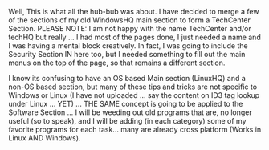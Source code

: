 Well, This is what all the hub-bub was about. I have decided to merge a few of the sections of my old WindowsHQ main section to form a TechCenter Section. PLEASE NOTE: I am not happy with the name TechCenter and/or techHQ but really ... I had most of the pages done, I just needed a name and I was having a mental block creatively. In fact, I was going to include the Security Section IN here too, but I needed something to fill out the main menus on the top of the page, so that remains a different section.

I know its confusing to have an OS based Main section (LinuxHQ) and a non-OS based section, but many of these tips and tricks are not specific to Windows or Linux (I have not uploaded ... say the content on ID3 tag lookup under Linux ... YET) ... THE SAME concept is going to be applied to the Software Section ... I will be weeding out old programs that are, no longer useful (so to speak), and I will be adding (in each category) some of my favorite programs for each task... many are already cross platform (Works in Linux AND Windows).
